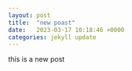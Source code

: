 ```yaml
---
layout: post
title:  "new poast"
date:   2023-03-17 10:18:46 +0000
categories: jekyll update
---
```


this is a new post